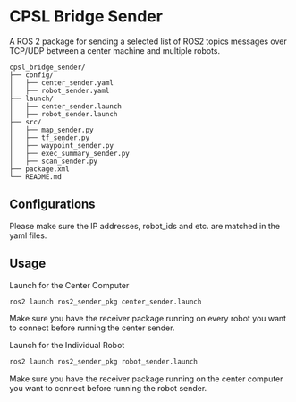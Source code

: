 # CPSL Bridge Sender

A ROS 2 package for sending a selected list of ROS2 topics messages over TCP/UDP between a center machine and multiple robots.

```text
cpsl_bridge_sender/
├── config/
│   ├── center_sender.yaml
│   ├── robot_sender.yaml
├── launch/
│   ├── center_sender.launch
│   ├── robot_sender.launch
├── src/
│   ├── map_sender.py
│   ├── tf_sender.py
│   ├── waypoint_sender.py
│   ├── exec_summary_sender.py
│   ├── scan_sender.py
├── package.xml
└── README.md
```

## Configurations
Please make sure the IP addresses, robot_ids and etc. are matched in the yaml files.

## Usage
Launch for the Center Computer
```bash
ros2 launch ros2_sender_pkg center_sender.launch
````
Make sure you have the receiver package running on every robot you want to connect before running the center sender.

Launch for the Individual Robot
```bash
ros2 launch ros2_sender_pkg robot_sender.launch
````
Make sure you have the receiver package running on the center computer you want to connect before running the robot sender.
